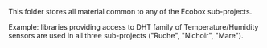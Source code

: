 This folder stores all material common to any of the Ecobox sub-projects.

Example: libraries providing access to DHT family of Temperature/Humidity sensors are used in all three sub-projects ("Ruche", "Nichoir", "Mare").
